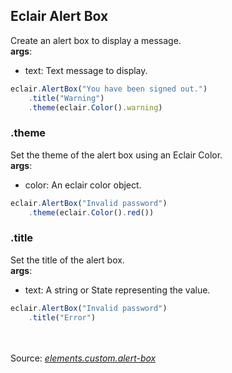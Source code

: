 ## Eclair Alert Box
Create an alert box to display a message.
<br/>**args**:
- text: Text message to display.
```javascript
eclair.AlertBox("You have been signed out.")
    .title("Warning")
    .theme(eclair.Color().warning)
```
### .theme
Set the theme of the alert box using an Eclair Color.
<br/>**args**:
- color: An eclair color object.
```javascript
eclair.AlertBox("Invalid password")
    .theme(eclair.Color().red())
```
### .title
Set the title of the alert box.
<br/>**args**:
- text: A string or State representing the value.
```javascript
eclair.AlertBox("Invalid password")
    .title("Error")
```

<br/><br/>Source: [_elements.custom.alert-box_](https://github.com/SamGarlick/Eclair/tree/main/src/elements/custom/alert-box.js)